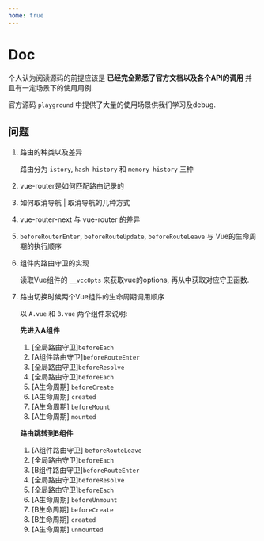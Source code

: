 ```yaml
---
home: true
---
```


# Doc

个人认为阅读源码的前提应该是 **已经完全熟悉了官方文档以及各个API的调用** 并且有一定场景下的使用用例.

官方源码 `playground` 中提供了大量的使用场景供我们学习及debug.



## 问题

1. 路由的种类以及差异

   路由分为 `istory`, `hash history` 和 `memory history` 三种

   

2. vue-router是如何匹配路由记录的

3. 如何取消导航 | 取消导航的几种方式

4. vue-router-next 与 vue-router 的差异

5. `beforeRouterEnter`, `beforeRouteUpdate`, `beforeRouteLeave` 与 Vue的生命周期的执行顺序

6. 组件内路由守卫的实现

   读取Vue组件的 `__vccOpts` 来获取vue的options, 再从中获取对应守卫函数.

7. 路由切换时候两个Vue组件的生命周期调用顺序

   以 `A.vue` 和 `B.vue` 两个组件来说明:

   **先进入A组件**

   1. [全局路由守卫]`beforeEach`
   2. [A组件路由守卫]`beforeRouteEnter`
   3. [全局路由守卫]`beforeResolve`
   4. [全局路由守卫]`beforeEach`
   5. [A生命周期] `beforeCreate`
   6. [A生命周期] `created`
   7. [A生命周期] `beforeMount`
   8. [A生命周期] `mounted`

   **路由跳转到B组件**

   1. [A组件路由守卫] `beforeRouteLeave`
   2. [全局路由守卫]`beforeEach`
   3. [B组件路由守卫]`beforeRouteEnter`
   4. [全局路由守卫]`beforeResolve`
   5. [全局路由守卫]`beforeEach`
   6. [A生命周期] `beforeUnmount`
   7. [B生命周期] `beforeCreate`
   8. [B生命周期] `created`
   9. [A生命周期] `unmounted`

   



